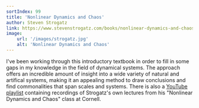 ```yaml
---
sortIndex: 99
title: 'Nonlinear Dynamics and Chaos'
author: Steven Strogatz
link: https://www.stevenstrogatz.com/books/nonlinear-dynamics-and-chaos-with-applications-to-physics-biology-chemistry-and-engineering
image:
    url: '/images/strogatz.jpg'
    alt: 'Nonlinear Dynamics and Chaos'
---
```


I've been working through this introductory textbook in order to fill in some gaps in my knowledge in the field of dynamical systems. The approach offers an incredible amount of insight into a wide variety of natural and artifical systems, making it an appealing method to draw conclusions and find commonalities that span scales and systems. There is also a [YouTube playlist](https://www.youtube.com/playlist?list=PLbN57C5Zdl6j_qJA-pARJnKsmROzPnO9V) containing recordings of Strogatz's own lectures from his "Nonlinear Dynamics and Chaos" class at Cornell.
